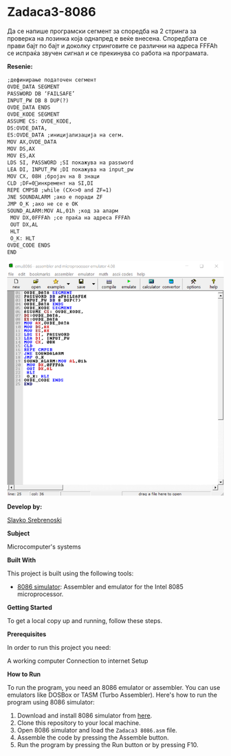 # Zadaca3-8086

Да се напише програмски сегмент за споредба на 2 стринга за проверка на лозинка која однапред е веќе
внесена. Споредбата се прави бајт по бајт и доколку стринговите се различни на адреса FFFAh се испраќа
звучен сигнал и се прекинува со работа на програмата. 


**Resenie:** 

```
;дефинирање податочен сегмент
OVDE_DATA SEGMENT
PASSWORD DB ‘FAILSAFE’
INPUT_PW DB 8 DUP(?)
OVDE_DATA ENDS
OVDE_KODE SEGMENT
ASSUME CS: OVDE_KODE,
DS:OVDE_DATA,
ES:OVDE_DATA ;иницијализација на сегм.
MOV AX,OVDE_DATA
MOV DS,AX
MOV ES,AX
LDS SI, PASSWORD ;SI покажува на password
LEA DI, INPUT_PW ;DI покажува на input_pw
MOV CX, 08H ;бројач на 8 знаци
CLD ;DF=0инкремент на SI,DI
REPE CMPSB ;while (CX<>0 and ZF=1)
JNE SOUNDALARM ;ако е поради ZF
JMP O_K ;ако не се е OK
SOUND_ALARM:MOV AL,01h ;код за аларм
 MOV DX,0FFFAh ;се праќа на адреса FFFAh
 OUT DX,AL
 HLT
 O_K: HLT
OVDE_CODE ENDS
END 

```
 ![Screenshot (1)](https://github.com/slavko444/Zadaca3-8086/blob/main/Zadaca3%208086%20code.png)
 
**Develop by:**

[Slavko Srebrenoski ](https://github.com/slavko444)


**Subject**

Microcomputer's systems

**Built With**

This project is built using the following tools:

- [8086 simulator](https://emu8086-microprocessor-emulator.en.softonic.com/?ex=RAMP-2046.0): Assembler and emulator for the Intel 8085 microprocessor.

**Getting Started**

To get a local copy up and running, follow these steps.

**Prerequisites**

In order to run this project you need:

A working computer
Connection to internet
Setup

**How to Run**

To run the program, you need an 8086 emulator or assembler. You can use emulators like DOSBox or TASM (Turbo Assembler). Here's how to run the program using 8086 simulator:

1. Download and install 8086 simulator from [here](https://emu8086-microprocessor-emulator.en.softonic.com/?ex=RAMP-2046.0).
2. Clone this repository to your local machine.
3. Open 8086 simulator and load the `Zadaca3 8086.asm` file.
4. Assemble the code by pressing the Assemble button.
5. Run the program by pressing the Run button or by pressing F10.
